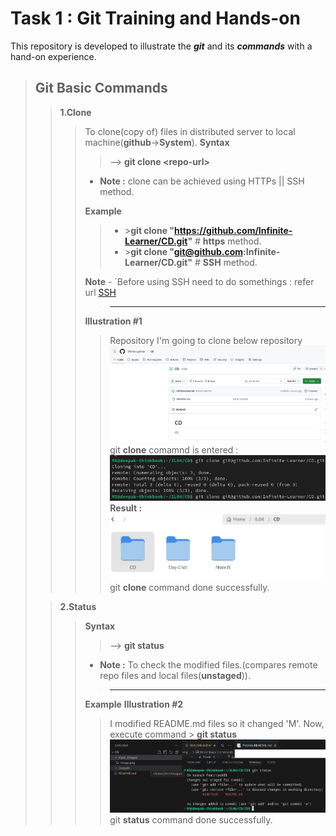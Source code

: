 # Task 1 :  Git Training and Hands-on
This repository is developed to illustrate the ***git*** and its ***commands*** with a hand-on experience.

>## **Git Basic Commands**
>
>>**1.Clone**
>>> To clone(copy of) files in distributed server to local machine(**github**->**System**).
>>> **Syntax**
>>>>--> **git clone \<repo-url\>**
>>>- **Note :** clone can be achieved using HTTPs || SSH method.
>>>>
>>> **Example**
>>>>- \>**git clone "https://github.com/Infinite-Learner/CD.git"** # **https** method.
>>>>- \>**git clone "git@github.com:Infinite-Learner/CD.git"** # **SSH** method.
>>>>
>>>**Note** - \`Before using SSH need to do somethings : refer url [SSH](https://www.theserverside.com/blog/Coffee-Talk-Java-News-Stories-and-Opinions/GitHub-SSH-Key-Setup-Config-Ubuntu-Linux)
>>>>---------
>>> **Illustration #1**
>>>>Repository I'm going to clone below repository
>![IMG](/Input_Images/repo.png)
git **clone** comamnd is entered : 
>![IMG](/Outputs/clone.png)
**Result :**
![IMG](/Outputs/clone_out.png)
>>>git **clone** command done successfully.
>
>>**2.Status**
>>
>>> **Syntax**
>>>>--> **git status**
>>>- **Note :** To check the modified files.(compares remote repo files and local files(**unstaged**)).
>>>>---
>>> **Example**
>>> **Illustration #2**
>>>>I modified README.md files so it changed 'M'.
Now, execute command
>>>\> **git status** 
![IMG](/Outputs/status.png)
>>>git **status** command done successfully.
>
